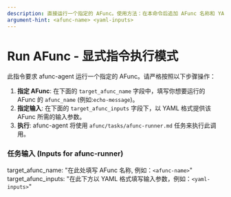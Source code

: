```yaml
---
description: 直接运行一个指定的 AFunc。使用方法：在本命令后追加 AFunc 名称和 YAML 格式的输入参数。
argument-hint: <afunc-name> <yaml-inputs>
---
```


# Run AFunc - 显式指令执行模式

此指令要求 afunc-agent 运行一个指定的 AFunc。请严格按照以下步骤操作：
1.  **指定 AFunc**: 在下面的 `target_afunc_name` 字段中，填写你想要运行的 AFunc 的 `afunc_name` (例如:`echo-message`)。
2.  **指定输入**: 在下面的 `target_afunc_inputs` 字段下，以 YAML 格式提供该 AFunc 所需的输入参数。
3.  **执行**: afunc-agent 将使用 `afunc/tasks/afunc-runner.md` 任务来执行此调用。


### 任务输入 (Inputs for afunc-runner)

target_afunc_name: "在此处填写 AFunc 名称, 例如：`<afunc-name>`"
target_afunc_inputs:  "在此下方以 YAML 格式填写输入参数，例如：`<yaml-inputs>`"
